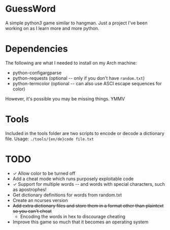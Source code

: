# GuessWord
A simple python*3* game similar to hangman. Just a project I've been working on as I learn more and more python.

# Dependencies
The following are what I needed to install on my Arch machine:
* python-configargparse
* python-requests (optional -- only if you don't have `random.txt`)
* python-termcolor (optional -- can also use ASCI escape sequences for color)

However, it's possible you may be missing things. YMMV

# Tools
Included in the tools folder are two scripts to encode or decode a dictionary file. Usage: `./tools/{en/de}code file.txt`

# TODO
* ✓ Allow color to be turned off
* Add a cheat mode which runs purposely exploitable code
* ✓ Support for multiple words -- and words with special characters, such as apostrophes!
* Get dictionary definitions for words from random.txt
* Create an ncurses version
* ~~Add extra dictionary files and store them in a format other than plaintext so you can't cheat~~
  * Encoding the words in hex to discourage cheating
* Improve this game so much that it becomes an operating system


